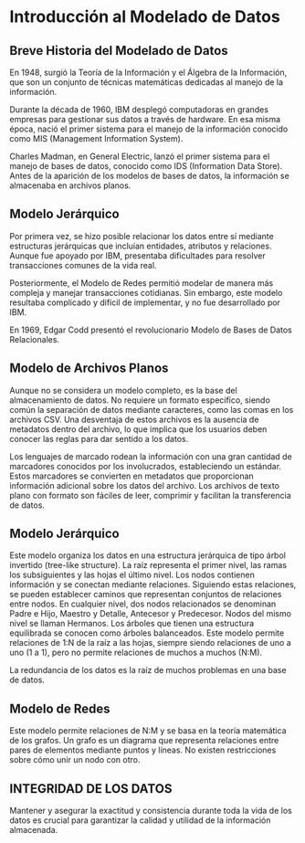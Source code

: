 # Introducción al Modelado de Datos

## Breve Historia del Modelado de Datos

En 1948, surgió la Teoría de la Información y el Álgebra de la Información, que son un conjunto de técnicas matemáticas dedicadas al manejo de la información.

Durante la década de 1960, IBM desplegó computadoras en grandes empresas para gestionar sus datos a través de hardware. En esa misma época, nació el primer sistema para el manejo de la información conocido como MIS (Management Information System).

Charles Madman, en General Electric, lanzó el primer sistema para el manejo de bases de datos, conocido como IDS (Information Data Store). Antes de la aparición de los modelos de bases de datos, la información se almacenaba en archivos planos.

## Modelo Jerárquico

Por primera vez, se hizo posible relacionar los datos entre sí mediante estructuras jerárquicas que incluían entidades, atributos y relaciones. Aunque fue apoyado por IBM, presentaba dificultades para resolver transacciones comunes de la vida real.

Posteriormente, el Modelo de Redes permitió modelar de manera más compleja y manejar transacciones cotidianas. Sin embargo, este modelo resultaba complicado y difícil de implementar, y no fue desarrollado por IBM.

En 1969, Edgar Codd presentó el revolucionario Modelo de Bases de Datos Relacionales.

## Modelo de Archivos Planos

Aunque no se considera un modelo completo, es la base del almacenamiento de datos. No requiere un formato específico, siendo común la separación de datos mediante caracteres, como las comas en los archivos CSV. Una desventaja de estos archivos es la ausencia de metadatos dentro del archivo, lo que implica que los usuarios deben conocer las reglas para dar sentido a los datos.

Los lenguajes de marcado rodean la información con una gran cantidad de marcadores conocidos por los involucrados, estableciendo un estándar. Estos marcadores se convierten en metadatos que proporcionan información adicional sobre los datos del archivo. Los archivos de texto plano con formato son fáciles de leer, comprimir y facilitan la transferencia de datos.

## Modelo Jerárquico

Este modelo organiza los datos en una estructura jerárquica de tipo árbol invertido (tree-like structure). La raíz representa el primer nivel, las ramas los subsiguientes y las hojas el último nivel. Los nodos contienen información y se conectan mediante relaciones. Siguiendo estas relaciones, se pueden establecer caminos que representan conjuntos de relaciones entre nodos. En cualquier nivel, dos nodos relacionados se denominan Padre e Hijo, Maestro y Detalle, Antecesor y Predecesor. Nodos del mismo nivel se llaman Hermanos. Los árboles que tienen una estructura equilibrada se conocen como árboles balanceados. Este modelo permite relaciones de 1:N de la raíz a las hojas, siempre siendo relaciones de uno a uno (1 a 1), pero no permite relaciones de muchos a muchos (N:M).

La redundancia de los datos es la raíz de muchos problemas en una base de datos.

## Modelo de Redes

Este modelo permite relaciones de N:M y se basa en la teoría matemática de los grafos. Un grafo es un diagrama que representa relaciones entre pares de elementos mediante puntos y líneas. No existen restricciones sobre cómo unir un nodo con otro.

## INTEGRIDAD DE LOS DATOS

Mantener y asegurar la exactitud y consistencia durante toda la vida de los datos es crucial para garantizar la calidad y utilidad de la información almacenada.
